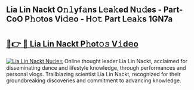 ## Lia Lin Nackt O𝚗𝚕yf𝚊ns L𝚎a𝚔ed N𝚞𝚍es - Part-CoO P𝚑𝚘tos Vi𝚍𝚎o - H𝚘𝚝 Part L𝚎a𝚔s 1GN7a

# <h2><a href="http://kf38ycw.oniu.top/?m=Lia+Lin+Nackt">🔗👉 🔴 Lia Lin Nackt P𝚑ot𝚘𝚜 V𝚒d𝚎o</a></h2>

[![Lia Lin Nackt Nu𝚍e𝚜](https://i.imgur.com/0qMVB7G.gif)](http://kf38ycw.oniu.top/?m=Lia+Lin+Nackt)
Online thought leader Lia Lin Nackt, acclaimed for disseminating dance and lifestyle knowledge, through performances and personal vlogs. Trailblazing scientist Lia Lin Nackt, recognized for their groundbreaking discoveries and commitment to advancing knowledge.  
